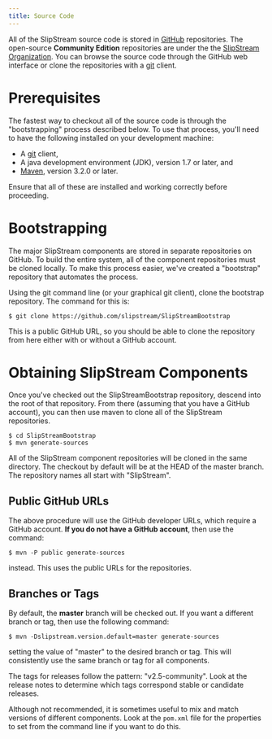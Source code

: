 ```yaml
---
title: Source Code
---
```


All of the SlipStream source code is stored in [GitHub] repositories.
The open-source **Community Edition** repositories are under the the
[SlipStream Organization][ssorg].  You can browse the source code
through the GitHub web interface or clone the repositories with a
[git] client.  

# Prerequisites

The fastest way to checkout all of the source code is through the
"bootstrapping" process described below.  To use that process, you'll
need to have the following installed on your development machine:

  - A [git] client,
  - A java development environment (JDK), version 1.7 or later, and
  - [Maven], version 3.2.0 or later.

Ensure that all of these are installed and working correctly before
proceeding. 

# Bootstrapping

The major SlipStream components are stored in separate repositories on
GitHub.  To build the entire system, all of the component repositories
must be cloned locally.  To make this process easier, we've created a
"bootstrap" repository that automates the process.

Using the git command line (or your graphical git client), clone
the bootstrap repository.  The command for this is:

    $ git clone https://github.com/slipstream/SlipStreamBootstrap

This is a public GitHub URL, so you should be able to clone the
repository from here either with or without a GitHub account.

# Obtaining SlipStream Components

Once you've checked out the SlipStreamBootstrap repository, descend
into the root of that repository.  From there (assuming that you have
a GitHub account), you can then use maven to clone all of the
SlipStream repositories.

    $ cd SlipStreamBootstrap
    $ mvn generate-sources

All of the SlipStream component repositories will be cloned in the
same directory.  The checkout by default will be at the HEAD of the
master branch.  The repository names all start with "SlipStream".

## Public GitHub URLs

The above procedure will use the GitHub developer URLs, which require a
GitHub account.  **If you do not have a GitHub account**, then use the
command:

    $ mvn -P public generate-sources

instead.  This uses the public URLs for the repositories.

## Branches or Tags

By default, the **master** branch will be checked out.  If you want a
different branch or tag, then use the following command:

    $ mvn -Dslipstream.version.default=master generate-sources

setting the value of "master" to the desired branch or tag.  This will
consistently use the same branch or tag for all components.

The tags for releases follow the pattern: "v2.5-community".  Look at
the release notes to determine which tags correspond stable or
candidate releases.

Although not recommended, it is sometimes useful to mix and match
versions of different components.  Look at the `pom.xml` file for the
properties to set from the command line if you want to do this.


[GitHub]: https://github.com
[git]: http://git-scm.com
[Java]: http://java.com/en/
[Maven]: https://maven.apache.org/

[ssorg]: https://github.com/slipstream
